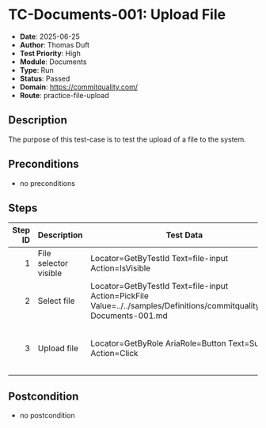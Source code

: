 # TC-Documents-001: Upload File

- **Date**: 2025-06-25
- **Author**: Thomas Duft
- **Test Priority**: High
- **Module**: Documents
- **Type**: Run
- **Status**: Passed
- **Domain**: https://commitquality.com/
- **Route**: practice-file-upload

## Description

The purpose of this test-case is to test the upload of a file to the system.

## Preconditions

- no preconditions

## Steps

<!-- STEPS:BEGIN -->
| Step ID | Description                   | Test Data                                                                       | Expected Result                           | Actual Result |
| -------:| ----------------------------- | ------------------------------------------------------------------------------- | ----------------------------------------- | ------------- |
| 1       | File selector visible         | Locator=GetByTestId Text=file-input Action=IsVisible                            | File selector is visible                  | ✅ |
| 2       | Select file                   | Locator=GetByTestId Text=file-input Action=PickFile Value=../../samples/Definitions/commitquality/TC-Documents-001.md | File selected           | ✅ |
| 3       | Upload file                   | Locator=GetByRole AriaRole=Button Text=Submit Action=Click                      | Submit button clicked and file uploaded   | ✅ |
<!-- STEPS:END -->

## Postcondition

- no postcondition
